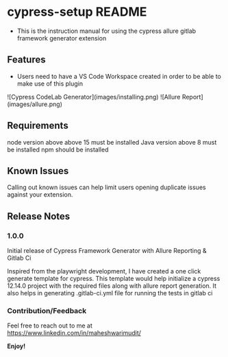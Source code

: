 # cypress-setup README
- This is the instruction manual for using the cypress allure gitlab framework generator extension

## Features

- Users need to have a VS Code Workspace created in order to be able to make use of this plugin

\!\[Cypress CodeLab Generator]\(images/installing.png\)
\!\[Allure Report]\(images/allure.png\)

## Requirements

node version above above 15 must be installed
Java version above 8 must be installed
npm should be installed 

## Known Issues

Calling out known issues can help limit users opening duplicate issues against your extension.

## Release Notes



### 1.0.0

Initial release of Cypress Framework Generator with Allure Reporting & Gitlab Ci

Inspired from the playwright development, I have  created a one click generate template for cypress.
This template would help initialize a cypress 12.14.0 project with the required files along with allure report generation.
It also helps in generating .gitlab-ci.yml file for running the tests in gitlab ci 


### Contribution/Feedback

Feel free to reach out to me at https://www.linkedin.com/in/maheshwarimudit/



**Enjoy!**

